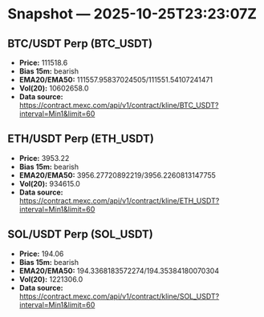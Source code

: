 # Snapshot — 2025-10-25T23:23:07Z

## BTC/USDT Perp (BTC_USDT)
- **Price:** 111518.6
- **Bias 15m:** bearish
- **EMA20/EMA50:** 111557.95837024505/111551.54107241471
- **Vol(20):** 10602658.0
- **Data source:** https://contract.mexc.com/api/v1/contract/kline/BTC_USDT?interval=Min1&limit=60

## ETH/USDT Perp (ETH_USDT)
- **Price:** 3953.22
- **Bias 15m:** bearish
- **EMA20/EMA50:** 3956.27720892219/3956.2260813147755
- **Vol(20):** 934615.0
- **Data source:** https://contract.mexc.com/api/v1/contract/kline/ETH_USDT?interval=Min1&limit=60

## SOL/USDT Perp (SOL_USDT)
- **Price:** 194.06
- **Bias 15m:** bearish
- **EMA20/EMA50:** 194.3368183572274/194.35384180070304
- **Vol(20):** 1221306.0
- **Data source:** https://contract.mexc.com/api/v1/contract/kline/SOL_USDT?interval=Min1&limit=60
